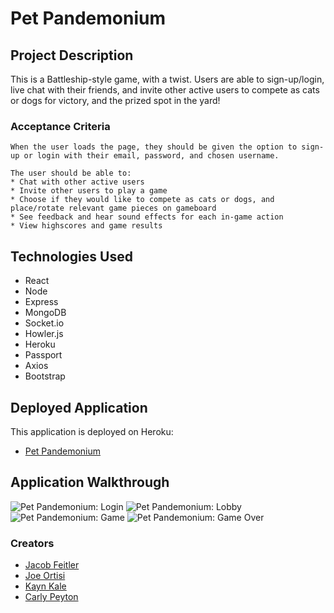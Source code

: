 # Pet Pandemonium

## Project Description
This is a Battleship-style game, with a twist. Users are able to sign-up/login, live chat with their friends, and invite other active users to compete as cats or dogs for victory, and the prized spot in the yard!

### Acceptance Criteria
```
When the user loads the page, they should be given the option to sign-up or login with their email, password, and chosen username. 

The user should be able to:
* Chat with other active users
* Invite other users to play a game
* Choose if they would like to compete as cats or dogs, and place/rotate relevant game pieces on gameboard
* See feedback and hear sound effects for each in-game action
* View highscores and game results
```

## Technologies Used
* React
* Node
* Express 
* MongoDB
* Socket.io 
* Howler.js
* Heroku 
* Passport
* Axios 
* Bootstrap

## Deployed Application
This application is deployed on Heroku:
* [Pet Pandemonium](https://pet-pandemonium.herokuapp.com/game)

## Application Walkthrough
![Pet Pandemonium: Login]()
![Pet Pandemonium: Lobby]()
![Pet Pandemonium: Game]()
![Pet Pandemonium: Game Over]()

### Creators
* [Jacob Feitler](https://github.com/jacob-af)
* [Joe Ortisi](https://github.com/jaotisi6)
* [Kayn Kale](https://github.com/Kayn-Pleiades)
* [Carly Peyton](https://github.com/carlypeyton)